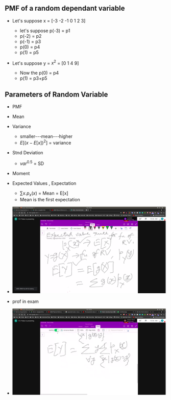 ## PMF of a random dependant variable

- Let's suppose x = [-3 -2 -1 0 1 2 3]
   - let's suppose p(-3) = p1
   - p(-2) = p2
   - p(-1) = p3
   - p(0)  = p4
   - p(1)  = p5

- Let's suppose y = $x^2$ = [0 1 4 9]
    - Now the p(0) = p4
    - p(1) = p3+p5

## Parameters of Random Variable

- PMF
- Mean
- Variance
  -  smaller---mean---higher
  -  $E[(x - E[x])^2]$ = variance
- Stnd Deviation
  - ${var}^{0.5}$ = SD
- Moment
- Expected Values , Expectation
   - $\sum x.p_x(x)$ = Mean = E[x]
   - Mean is the first expectation

- ![exp_value_rul](exp_value_rul.jpg)
- prof in exam
- ![exp_rul_prf](exp_rul_prf.jpg)
